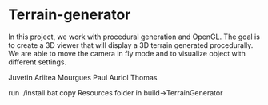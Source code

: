 # Terrain-generator
In this project, we work with procedural generation and OpenGL. The goal is to create a 3D viewer that will display a 3D terrain generated procedurally. We are able to move the camera in fly mode and to visualize object with different settings.


Juvetin Ariitea 
Mourgues Paul
Auriol Thomas

run ./install.bat
copy Resources folder in build->TerrainGenerator